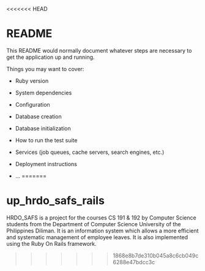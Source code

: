 <<<<<<< HEAD
# README

This README would normally document whatever steps are necessary to get the
application up and running.

Things you may want to cover:

* Ruby version

* System dependencies

* Configuration

* Database creation

* Database initialization

* How to run the test suite

* Services (job queues, cache servers, search engines, etc.)

* Deployment instructions

* ...
=======
# up_hrdo_safs_rails
HRDO_SAFS is a project for the courses CS 191 &amp; 192 by  Computer Science students from the Department of Computer Science University of the Philippines Diliman. It is an information system which allows a more efficient and systematic management of employee leaves.  It is also implemented using the Ruby On Rails framework.
>>>>>>> 1868e8b7de310b045a8c6cb049c6288e47bdcc3c
